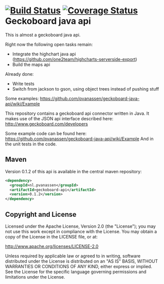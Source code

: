 [![Build Status](https://travis-ci.org/geckoboard-java-api/geckoboard-java-api.png?branch=master)](https://travis-ci.org/geckoboard-java-api/geckoboard-java-api)
[![Coverage Status](https://coveralls.io/repos/geckoboard-java-api/geckoboard-java-api/badge.png)](https://coveralls.io/r/geckoboard-java-api/geckoboard-java-api)
Geckoboard java api
==============

This is almost a geckoboard java api. 

Right now the following open tasks remain: 

- Integrate the highchart java api (https://github.com/one2team/highcharts-serverside-export)
- Build the maps api

Already done: 

- Write tests
- Switch from jackson to gson, using object trees instead of pushing stuff 

Some examples: https://github.com/pvanassen/geckoboard-java-api/wiki/Example

This repository contains a geckoboard api connector written in Java. It makes use of the JSON api interface described here: http://www.geckoboard.com/developers

Some example code can be found here: https://github.com/pvanassen/geckoboard-java-api/wiki/Example
And in the unit tests in the code. 

Maven
-----
Version 0.1.2 of this api is available in the central maven repository: 
```Xml
<dependency>
  <groupId>nl.pvanassen</groupId>
  <artifactId>geckoboard-api</artifactId>
  <version>0.1.2</version>
</dependency>
```

Copyright and License
---------------------

Licensed under the Apache License, Version 2.0 (the "License"); you may not use this work except in compliance with the License. You may obtain a copy of the License in the LICENSE file, or at:

http://www.apache.org/licenses/LICENSE-2.0

Unless required by applicable law or agreed to in writing, software distributed under the License is distributed on an "AS IS" BASIS, WITHOUT WARRANTIES OR CONDITIONS OF ANY KIND, either express or implied. See the License for the specific language governing permissions and limitations under the License.
